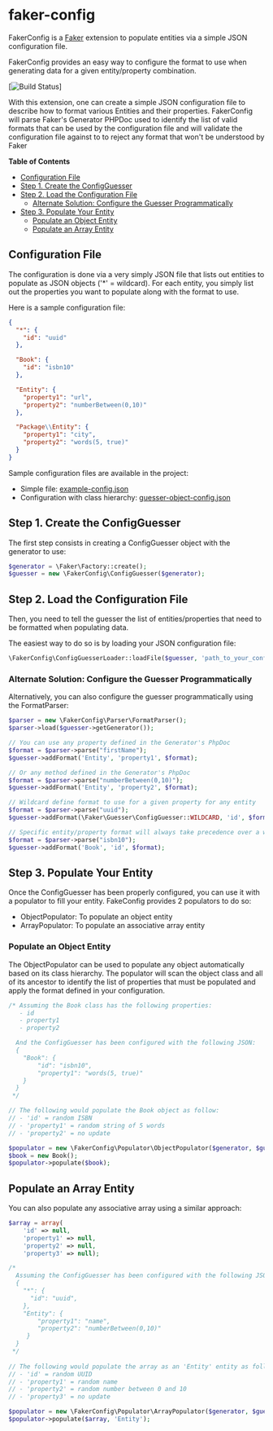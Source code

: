 # faker-config
FakerConfig is a [Faker](https://github.com/fzaninotto/Faker) extension to populate entities via a simple JSON configuration file.

FakerConfig provides an easy way to configure the format to use when generating data for a given entity/property combination.

[![Build Status](https://travis-ci.org/clabonte/faker-config.svg?branch=master)]

With this extension, one can create a simple JSON configuration file to describe how to format various Entities and their properties.
FakerConfig will parse Faker's Generator PHPDoc used to identify the list of valid formats that can be used by the configuration file and will validate the configuration file against to to reject any format that won't be understood by Faker 

**Table of Contents**

- [Configuration File](#)
- [Step 1. Create the ConfigGuesser](#)
- [Step 2. Load the Configuration File](#)
	- [Alternate Solution: Configure the Guesser Programmatically](#)
- [Step 3. Populate Your Entity](#)
    - [Populate an Object Entity](#)
	- [Populate an Array Entity](#)
	
## Configuration File
The configuration is done via a very simply JSON file that lists out entities to populate as JSON objects ('*' = wildcard). For each entity, you simply list out the properties you want to populate along with the format to use.

Here is a sample configuration file:
```json
{
  "*": {
    "id": "uuid"
  },

  "Book": {
    "id": "isbn10"
  },

  "Entity": {
    "property1": "url",
    "property2": "numberBetween(0,10)"
  },

  "Package\\Entity": {
    "property1": "city",
    "property2": "words(5, true)"
  }
}
```
Sample configuration files are available in the project:
* Simple file: [example-config.json](examples/example-config.json)
* Configuration with class hierarchy: [guesser-object-config.json](tests/fixtures/guesser-object-config.json)


## Step 1. Create the ConfigGuesser
The first step consists in creating a ConfigGuesser object with the generator to use:
```php
$generator = \Faker\Factory::create();
$guesser = new \FakerConfig\ConfigGuesser($generator);
```

## Step 2. Load the Configuration File
Then, you need to tell the guesser the list of entities/properties that need to be formatted when populating data.

The easiest way to do so is by loading your JSON configuration file:
```php
\FakerConfig\ConfigGuesserLoader::loadFile($guesser, 'path_to_your_config.json');
```

### Alternate Solution: Configure the Guesser Programmatically
Alternatively, you can also configure the guesser programmatically using the FormatParser:
```php
$parser = new \FakerConfig\Parser\FormatParser();
$parser->load($guesser->getGenerator());

// You can use any property defined in the Generator's PhpDoc
$format = $parser->parse("firstName");
$guesser->addFormat('Entity', 'property1', $format);

// Or any method defined in the Generator's PhpDoc
$format = $parser->parse("numberBetween(0,10)");
$guesser->addFormat('Entity', 'property2', $format);

// Wildcard define format to use for a given property for any entity
$format = $parser->parse("uuid");
$guesser->addFormat(\Faker\Guesser\ConfigGuesser::WILDCARD, 'id', $format);

// Specific entity/property format will always take precedence over a wildcard format
$format = $parser->parse("isbn10");
$guesser->addFormat('Book', 'id', $format);
```

## Step 3. Populate Your Entity
Once the ConfigGuesser has been properly configured, you can use it with a populator to fill your entity. FakeConfig provides 2 populators to do so:
* ObjectPopulator: To populate an object entity 
* ArrayPopulator: To populate an associative array entity 

### Populate an Object Entity
The ObjectPopulator can be used to populate any object automatically based on its class hierarchy. The populator will scan the object class and all of its ancestor to identify the list of properties that must be populated and apply the format defined in your configuration.
```php
/* Assuming the Book class has the following properties:
   - id
   - property1
   - property2

  And the ConfigGuesser has been configured with the following JSON:
  { 
    "Book": {
        "id": "isbn10",
        "property1": "words(5, true)"
    }
  }
 */

// The following would populate the Book object as follow:
// - 'id' = random ISBN 
// - 'property1' = random string of 5 words
// - 'property2' = no update

$populator = new \FakerConfig\Populator\ObjectPopulator($generator, $guesser);
$book = new Book();
$populator->populate($book); 
```

## Populate an Array Entity
You can also populate any associative array using a similar approach:
```php
$array = array(
    'id' => null,
    'property1' => null,
    'property2' => null,
    'property3' => null);

/*
  Assuming the ConfigGuesser has been configured with the following JSON:
  { 
    "*": {
      "id": "uuid",
    },
    "Entity": {
        "property1": "name",
        "property2": "numberBetween(0,10)"
     }
  }
 */
 
// The following would populate the array as an 'Entity' entity as follow:
// - 'id' = random UUID 
// - 'property1' = random name
// - 'property2' = random number between 0 and 10
// - 'property3' = no update

$populator = new \FakerConfig\Populator\ArrayPopulator($generator, $guesser);
$populator->populate($array, 'Entity'); 
```

